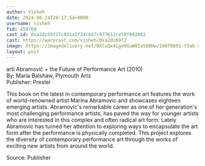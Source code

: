 ```yaml
---
author: Visheh
date: 2024-06-24T20:17:54+0000
username: visheh
fid: 458764
cast_id: 0xa2dc69f27c931a2f34c847c977612cef8f092602
cast: https://warpcast.com/visheh/0xa2dc69f2
image: https://imagedelivery.net/BXluQx4ige9GuW0Ia56BHw/240f0b91-73ab-45e9-0302-047c4a5f0400/original
layout: post
---
```

arti Abramović + the Future of Performance Art (2010)   
By: Maria Balshaw, Plymouth Arts  
Publisher: Prestel  
  
This book on the latest in contemporary performance art features the work of world-renowned artist Marina Abramovic and showcases eighteen emerging artists. Abramovic's remarkable career as one of her generation's most challenging performance artists, has paved the way for younger artists who are interested in this complex and often radical art form. Lately Abramovic has turned her attention to exploring ways to encapsulate the art form after the performance is physically completed. This project explores the diversity of contemporary performance art through the works of exciting new artists from around the world.   
  
Source: Publisher  

<img src='https://imagedelivery.net/BXluQx4ige9GuW0Ia56BHw/240f0b91-73ab-45e9-0302-047c4a5f0400/original' alt='' referrerpolicy='no-referrer'/>